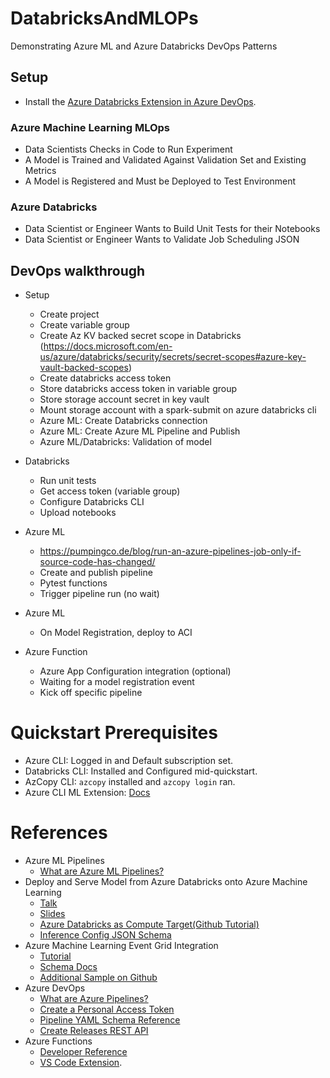 # DatabricksAndMLOPs
Demonstrating Azure ML and Azure Databricks DevOps Patterns

## Setup

* Install the [Azure Databricks Extension in Azure DevOps](https://marketplace.visualstudio.com/items?itemName=riserrad.azdo-databricks).

### Azure Machine Learning MLOps

* Data Scientists Checks in Code to Run Experiment
* A Model is Trained and Validated Against Validation Set and Existing Metrics
* A Model is Registered and Must be Deployed to Test Environment

### Azure Databricks 

* Data Scientist or Engineer Wants to Build Unit Tests for their Notebooks
* Data Scientist or Engineer Wants to Validate Job Scheduling JSON

## DevOps walkthrough

* Setup
  * Create project
  * Create variable group
  * Create Az KV backed secret scope in Databricks (https://docs.microsoft.com/en-us/azure/databricks/security/secrets/secret-scopes#azure-key-vault-backed-scopes)
  * Create databricks access token
  * Store databricks access token in variable group
  * Store storage account secret in key vault
  * Mount storage account with a spark-submit on azure databricks cli
  * Azure ML: Create Databricks connection
  * Azure ML: Create Azure ML Pipeline and Publish
  * Azure ML/Databricks: Validation of model 
  

* Databricks
  * Run unit tests
  * Get access token (variable group)
  * Configure Databricks CLI
  * Upload notebooks

* Azure ML
  * https://pumpingco.de/blog/run-an-azure-pipelines-job-only-if-source-code-has-changed/
  * Create and publish pipeline
  * Pytest functions
  * Trigger pipeline run (no wait)
  
* Azure ML
  * On Model Registration, deploy to ACI

* Azure Function
  * Azure App Configuration integration (optional)
  * Waiting for a model registration event
  * Kick off specific pipeline

# Quickstart Prerequisites

* Azure CLI: Logged in and Default subscription set.
* Databricks CLI: Installed and Configured mid-quickstart.
* AzCopy CLI: `azcopy` installed and `azcopy login` ran.
* Azure CLI ML Extension: [Docs](https://docs.microsoft.com/en-us/azure/machine-learning/reference-azure-machine-learning-cli)

# References

* Azure ML Pipelines
  * [What are Azure ML Pipelines?](https://docs.microsoft.com/en-us/azure/machine-learning/concept-ml-pipelines)
* Deploy and Serve Model from Azure Databricks onto Azure Machine Learning
  * [Talk](https://databricks.com/session_na20/deploy-and-serve-model-from-azure-databricks-onto-azure-machine-learning)
  * [Slides](https://www.slideshare.net/databricks/deploy-and-serve-model-from-azure-databricks-onto-azure-machine-learning)
  * [Azure Databricks as Compute Target(Github Tutorial)](https://github.com/Azure/MachineLearningNotebooks/blob/master/how-to-use-azureml/machine-learning-pipelines/intro-to-pipelines/aml-pipelines-use-databricks-as-compute-target.ipynb)
  * [Inference Config JSON Schema](https://docs.microsoft.com/en-us/azure/machine-learning/reference-azure-machine-learning-cli#inference-configuration-schema)
* Azure Machine Learning Event Grid Integration
  * [Tutorial](https://docs.microsoft.com/en-us/azure/machine-learning/how-to-use-event-grid)
  * [Schema Docs](https://docs.microsoft.com/en-us/azure/event-grid/event-schema-machine-learning)
  * [Additional Sample on Github](https://github.com/Azure-Samples/MachineLearningSamples-NoCodeDeploymentTriggeredByEventGrid)
* Azure DevOps
  * [What are Azure Pipelines?](https://docs.microsoft.com/en-us/azure/devops/pipelines/get-started/pipelines-get-started?view=azure-devops)
  * [Create a Personal Access Token](https://docs.microsoft.com/en-us/azure/devops/organizations/accounts/use-personal-access-tokens-to-authenticate?view=azure-devops&tabs=preview-page)
  * [Pipeline YAML Schema Reference](https://docs.microsoft.com/en-us/azure/devops/pipelines/yaml-schema?view=azure-devops&tabs=schema%2Cparameter-schema)
  * [Create Releases REST API](https://docs.microsoft.com/en-us/rest/api/azure/devops/release/releases/create?view=azure-devops-rest-6.0)
* Azure Functions
  * [Developer Reference](https://docs.microsoft.com/en-us/azure/azure-functions/functions-reference-python)
  * [VS Code Extension](https://docs.microsoft.com/en-us/azure/azure-functions/functions-develop-vs-code?tabs=csharp).